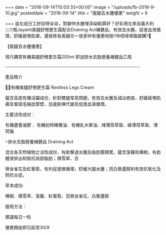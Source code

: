 +++
date = "2018-09-14T10:03:33+00:00"
image = "/uploads/fb-2018-9-10.jpg"
posteddate = "2018-09-14"
title = "瘦腿去水腫優惠"
weight = 9

+++
返左成日工好攰呀😫😫，對腳仲水腫埋添😱點算好？好彩用左來自義大利🇮🇹嘅Jayanti美腿舒倦更生霜配合Draining Act補健品，有效去水腫，促進血液循環，舒緩疲倦肌膚，還我修長美腿😍～依家仲有優惠咁抵‼仲唔嗱嗱臨搶購?🎉

【瘦腿去水腫優惠】

現凡購買有機美腿舒倦更生霜200ml 即送排水去脂營養補健品乙瓶

\--------------------------------------------------------------------

產品簡介

💃🏼有機美腿舒倦更生霜 Restless Legs Cream

蘊含高度有機活躍成份，針對雙腿常見問題，有效去水腫及減淡疤痕，舒緩疲倦肌膚及鞏固毛細血管壁，加速新陳代謝及促進血液循環。

主要活性成份：

有機蘆薈凝膠 、有機初榨橄欖油、有機乳木果油、辣薄荷萃取、綠薄荷萃取、薄荷腦

💦排水去脂營養補健品 Draining Act

混合各天然植物之活性成份，有助擊退水腫及脂肪團積累。蘊含菠蘿和樺樹，有助體液排出和抵抗局部脂肪；積雪草、百

勞金雀花及紅葡萄，有利促進微循環，舒緩大腿水腫；而白藜蘆醇則有效抗氧化及對抗炎症。

草本成份: 

樺樹、積雪草、菠蘿、紅葡萄、百勞金雀花、白藜蘆醇

服用方法：

建議每日一粒

優惠期由即日起至30/9